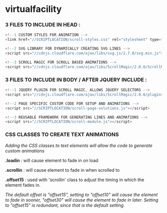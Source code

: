 # virtualfacility

### 3 FILES TO INCLUDE IN HEAD :
 ```javascript
<!--1 CUSTOM STYLES FOR ANIMATION -->
<link href="//SCRIPTLOCATION/scroll-styles.css" rel="stylesheet" type="text/css"/> 

<!--2 SVG LIBRARY FOR DYNAMICALLY CREATING SVG LINES -->
<script src="//cdnjs.cloudflare.com/ajax/libs/svg.js/2.7.0/svg.min.js"></script>

<!--3 SCROLL MAGIC FOR SCROLL BASED ANIMATIONS -->
<script src="//cdnjs.cloudflare.com/ajax/libs/ScrollMagic/2.0.6/ScrollMagic.min.js"></script>
 ```

### 3 FILES TO INCLUDE IN BODY / AFTER JQUERY INCLUDE :
 ```javascript
<!--1 JQUERY PLUGIN FOR SCROLL MAGIC, ALLOWS JQUERY SELECTORS -->
<script src="//cdnjs.cloudflare.com/ajax/libs/ScrollMagic/2.0.6/plugins/jquery.ScrollMagic.min.js"></script>

<!--2 PAGE SPECIFIC CUSTOM CODE FOR SETUP AND ANIMATIONS -->
<script src="//SCRIPTLOCATION/scroll-page-solutions.js"></script>

<!--3 REUSABLE FRAMEWORK FOR GENERATING LINES AND ANIMATIONS -->
<script src="//SCRIPTLOCATION/scroll-module.js"></script>
 ```

### CSS CLASSES TO CREATE TEXT ANIMATIONS
*Adding the CSS classes to text elements will allow the code to generate custom animations*

**.loadin** : will cause element to fade in on load

**.scrollin** : will cause element to fade in when scrolled to

**.offset15** : used with 'scrollin' class to adjust the timing in which the element fades in.

*The default offset is "offset15", setting to "offset10" will cause the element to fade in sooner, "offset30" will cause the element to fade in later. Setting to "offset15" is redundant, since that is the default setting.*
  
  
